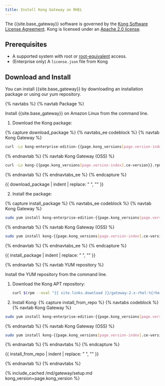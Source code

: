 ```yaml
---
title: Install Kong Gateway on RHEL
---
```


The {{site.base_gateway}} software is governed by the
[Kong Software License Agreement](https://konghq.com/kongsoftwarelicense/).
Kong is licensed under an
[Apache 2.0 license](https://github.com/Kong/kong/blob/master/LICENSE).

## Prerequisites

* A supported system with root or [root-equivalent](/gateway/{{page.kong_version}}/plan-and-deploy/kong-user) access.
* (Enterprise only) A `license.json` file from Kong

## Download and Install

You can install {{site.base_gateway}} by downloading an installation package or using our yum repository.

{% navtabs %}
{% navtab Package %}

Install {{site.base_gateway}} on Amazon Linux from the command line.

1. Download the Kong package:

{% capture download_package %}
{% navtabs_ee codeblock %}
{% navtab Kong Gateway %}
```bash
curl -Lo kong-enterprise-edition-{{page.kong_versions[page.version-index].ee-version}}.rpm $( rpm --eval "{{ site.links.download }}/gateway-2.x-rhel-%{rhel}/Packages/k/kong-enterprise-edition-{{page.kong_versions[page.version-index].ee-version}}.rhel%{rhel}.noarch.rpm")
```
{% endnavtab %}
{% navtab Kong Gateway (OSS) %}
```bash
curl -Lo kong-{{page.kong_versions[page.version-index].ce-version}}.rpm $(rpm --eval "{{ site.links.download }}/gateway-2.x-rhel-%{rhel}/Packages/k/kong-{{page.kong_versions[page.version-index].ce-version}}.rhel%{rhel}.amd64.rpm")
 ```
{% endnavtab %}
{% endnavtabs_ee %}
{% endcapture %}

{{ download_package | indent | replace: " </code>", "</code>" }}

2. Install the package:

{% capture install_package %}
{% navtabs_ee codeblock %}
{% navtab Kong Gateway %}
```bash
sudo yum install kong-enterprise-edition-{{page.kong_versions[page.version-index].ee-version}}.rpm
```
{% endnavtab %}
{% navtab Kong Gateway (OSS) %}
```bash
sudo yum install kong-{{page.kong_versions[page.version-index].ce-version}}.rpm
```
{% endnavtab %}
{% endnavtabs_ee %}
{% endcapture %}

{{ install_package | indent | replace: " </code>", "</code>" }}

{% endnavtab %}
{% navtab YUM repository %}

Install the YUM repository from the command line.

1. Download the Kong APT repository:
    ```bash
    curl $(rpm --eval "{{ site.links.download }}/gateway-2.x-rhel-%{rhel}/config.repo") | sudo tee /etc/yum.repos.d/kong.repo
    ```

2. Install Kong:
{% capture install_from_repo %}
{% navtabs codeblock %}
{% navtab Kong Gateway %}
```bash
sudo yum install kong-enterprise-edition-{{page.kong_versions[page.version-index].ee-version}}
```
{% endnavtab %}
{% navtab Kong Gateway (OSS) %}
```bash
sudo yum install kong-{{page.kong_versions[page.version-index].ce-version}}
```
{% endnavtab %}
{% endnavtabs %}
{% endcapture %}

{{ install_from_repo | indent | replace: " </code>", "</code>" }}

{% endnavtab %}
{% endnavtabs %}

{% include_cached /md/gateway/setup.md kong_version=page.kong_version %}

